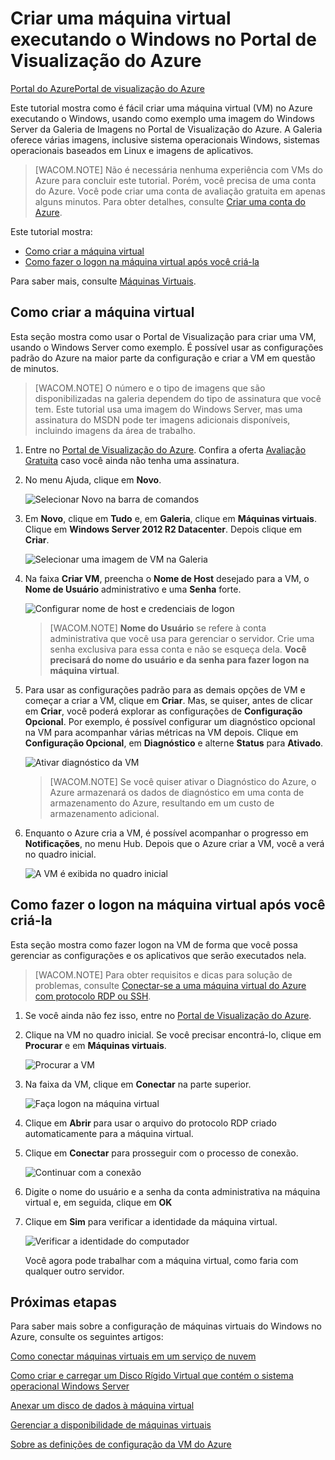 <properties urlDisplayName="Create a virtual machine in the Preview Portal" pageTitle="Criar uma m&aacute;quina virtual executando o Windows no Portal de Visualiza&ccedil;&atilde;o do Azure" metaKeywords="Azure image gallery vm" description="Saiba como criar uma m&aacute;quina virtual (VM) do Azure executando o Windows, usando a Galeria de VMs do Portal de Visualiza&ccedil;&atilde;o do Azure" metaCanonical="" services="virtual-machines" documentationCenter="" title="Criar uma m&aacute;quina virtual executando o Windows no Portal de Visualiza&ccedil;&atilde;o do Azure" authors="danlep,kathydav,rasquill" solutions="" manager="timlt" editor="tysonn" />

<tags ms.service="virtual-machines" ms.workload="infrastructure-services" ms.tgt_pltfrm="vm-windows" ms.devlang="na" ms.topic="article" ms.date="09/16/2014" ms.author="danlep,kathydav,rasquill" />

# Criar uma máquina virtual executando o Windows no Portal de Visualização do Azure

<div class="dev-center-tutorial-selector sublanding"><a href="/pt-br/documentation/articles/virtual-machines-windows-tutorial/" title="Portal do Azure">Portal do Azure</a><a href="/pt-br/documentation/articles/virtual-machines-windows-tutorial-azure-preview/" title="Portal de visualiza&ccedil;&atilde;o do Azure" class="current">Portal de visualiza&ccedil;&atilde;o do Azure</a></div>

Este tutorial mostra como é fácil criar uma máquina virtual (VM) no Azure executando o Windows, usando como exemplo uma imagem do Windows Server da Galeria de Imagens no Portal de Visualização do Azure. A Galeria oferece várias imagens, inclusive sistema operacionais Windows, sistemas operacionais baseados em Linux e imagens de aplicativos.

> [WACOM.NOTE] Não é necessária nenhuma experiência com VMs do Azure para concluir este tutorial. Porém, você precisa de uma conta do Azure. Você pode criar uma conta de avaliação gratuita em apenas alguns minutos. Para obter detalhes, consulte [Criar uma conta do Azure][Criar uma conta do Azure].

Este tutorial mostra:

-   [Como criar a máquina virtual][Como criar a máquina virtual]
-   [Como fazer o logon na máquina virtual após você criá-la][Como fazer o logon na máquina virtual após você criá-la]

Para saber mais, consulte [Máquinas Virtuais][Máquinas Virtuais].

## <span id="createvirtualmachine"></span> </a>Como criar a máquina virtual

Esta seção mostra como usar o Portal de Visualização para criar uma VM, usando o Windows Server como exemplo. É possível usar as configurações padrão do Azure na maior parte da configuração e criar a VM em questão de minutos.

> [WACOM.NOTE] O número e o tipo de imagens que são disponibilizadas na galeria dependem do tipo de assinatura que você tem. Este tutorial usa uma imagem do Windows Server, mas uma assinatura do MSDN pode ter imagens adicionais disponíveis, incluindo imagens da área de trabalho.

1.  Entre no [Portal de Visualização do Azure][Portal de Visualização do Azure]. Confira a oferta [Avaliação Gratuita][Avaliação Gratuita] caso você ainda não tenha uma assinatura.

2.  No menu Ajuda, clique em **Novo**.

    ![Selecionar Novo na barra de comandos][Selecionar Novo na barra de comandos]

3.  Em **Novo**, clique em **Tudo** e, em **Galeria**, clique em **Máquinas virtuais**. Clique em **Windows Server 2012 R2 Datacenter**. Depois clique em **Criar**.

    ![Selecionar uma imagem de VM na Galeria][Selecionar uma imagem de VM na Galeria]

4.  Na faixa **Criar VM**, preencha o **Nome de Host** desejado para a VM, o **Nome de Usuário** administrativo e uma **Senha** forte.

    ![Configurar nome de host e credenciais de logon][Configurar nome de host e credenciais de logon]

    > [WACOM.NOTE] **Nome do Usuário** se refere à conta administrativa que você usa para gerenciar o servidor. Crie uma senha exclusiva para essa conta e não se esqueça dela. **Você precisará do nome do usuário e da senha para fazer logon na máquina virtual**.

5.  Para usar as configurações padrão para as demais opções de VM e começar a criar a VM, clique em **Criar**. Mas, se quiser, antes de clicar em **Criar**, você poderá explorar as configurações de **Configuração Opcional**. Por exemplo, é possível configurar um diagnóstico opcional na VM para acompanhar várias métricas na VM depois. Clique em **Configuração Opcional**, em **Diagnóstico** e alterne **Status** para **Ativado**.

    ![Ativar diagnóstico da VM][Ativar diagnóstico da VM]

    > [WACOM.NOTE] Se você quiser ativar o Diagnóstico do Azure, o Azure armazenará os dados de diagnóstico em uma conta de armazenamento do Azure, resultando em um custo de armazenamento adicional.

6.  Enquanto o Azure cria a VM, é possível acompanhar o progresso em **Notificações**, no menu Hub. Depois que o Azure criar a VM, você a verá no quadro inicial.

    ![A VM é exibida no quadro inicial][A VM é exibida no quadro inicial]

## <span id="logon"></span> </a>Como fazer o logon na máquina virtual após você criá-la

Esta seção mostra como fazer logon na VM de forma que você possa gerenciar as configurações e os aplicativos que serão executados nela.

> [WACOM.NOTE] Para obter requisitos e dicas para solução de problemas, consulte [Conectar-se a uma máquina virtual do Azure com protocolo RDP ou SSH][Conectar-se a uma máquina virtual do Azure com protocolo RDP ou SSH].

1.  Se você ainda não fez isso, entre no [Portal de Visualização do Azure][Portal de Visualização do Azure].

2.  Clique na VM no quadro inicial. Se você precisar encontrá-lo, clique em **Procurar** e em **Máquinas virtuais**.

    ![Procurar a VM][Procurar a VM]

3.  Na faixa da VM, clique em **Conectar** na parte superior.

    ![Faça logon na máquina virtual][Faça logon na máquina virtual]

4.  Clique em **Abrir** para usar o arquivo do protocolo RDP criado automaticamente para a máquina virtual.

5.  Clique em **Conectar** para prosseguir com o processo de conexão.

    ![Continuar com a conexão][Continuar com a conexão]

6.  Digite o nome do usuário e a senha da conta administrativa na máquina virtual e, em seguida, clique em **OK**

7.  Clique em **Sim** para verificar a identidade da máquina virtual.

    ![Verificar a identidade do computador][Verificar a identidade do computador]

    Você agora pode trabalhar com a máquina virtual, como faria com qualquer outro servidor.

## Próximas etapas

Para saber mais sobre a configuração de máquinas virtuais do Windows no Azure, consulte os seguintes artigos:

[Como conectar máquinas virtuais em um serviço de nuvem][Como conectar máquinas virtuais em um serviço de nuvem]

[Como criar e carregar um Disco Rígido Virtual que contém o sistema operacional Windows Server][Como criar e carregar um Disco Rígido Virtual que contém o sistema operacional Windows Server]

[Anexar um disco de dados à máquina virtual][Anexar um disco de dados à máquina virtual]

[Gerenciar a disponibilidade de máquinas virtuais][Gerenciar a disponibilidade de máquinas virtuais]

[Sobre as definições de configuração da VM do Azure][Sobre as definições de configuração da VM do Azure]

  [Criar uma conta do Azure]: http://www.windowsazure.com/pt-br/develop/php/tutorials/create-a-windows-azure-account/
  [Como criar a máquina virtual]: #createvirtualmachine
  [Como fazer o logon na máquina virtual após você criá-la]: #logon
  [Máquinas Virtuais]: http://go.microsoft.com/fwlink/p/?LinkID=271224
  [Portal de Visualização do Azure]: https://portal.azure.com
  [Avaliação Gratuita]: http://www.windowsazure.com/pt-br/pricing/free-trial/
  [Selecionar Novo na barra de comandos]: ./media/virtual-machines-windows-tutorial-azure-preview/new_button_preview_portal.png
  [Selecionar uma imagem de VM na Galeria]: ./media/virtual-machines-windows-tutorial-azure-preview/image_gallery_preview_portal.png
  [Configurar nome de host e credenciais de logon]: ./media/virtual-machines-windows-tutorial-azure-preview/create_vm_preview_portal.png
  [Ativar diagnóstico da VM]: ./media/virtual-machines-windows-tutorial-azure-preview/vm_diagnostics_status_preview_portal.png
  [A VM é exibida no quadro inicial]: ./media/virtual-machines-windows-tutorial-azure-preview/vm_startboard_preview_portal.png
  [Conectar-se a uma máquina virtual do Azure com protocolo RDP ou SSH]: http://go.microsoft.com/fwlink/p/?LinkId=398294
  [Procurar a VM]: ./media/virtual-machines-windows-tutorial-azure-preview/browse_vm_preview_portal.png
  [Faça logon na máquina virtual]: ./media/virtual-machines-windows-tutorial-azure-preview/connect_vm_preview_portal.png
  [Continuar com a conexão]: ./media/virtual-machines-log-on-windows-server/connectpublisher.png
  [Verificar a identidade do computador]: ./media/virtual-machines-log-on-windows-server/connectverify.png
  [Como conectar máquinas virtuais em um serviço de nuvem]: http://www.windowsazure.com/pt-br/documentation/articles/cloud-services-connect-virtual-machine/
  [Como criar e carregar um Disco Rígido Virtual que contém o sistema operacional Windows Server]: http://www.windowsazure.com/pt-br/documentation/articles/virtual-machines-create-upload-vhd-windows-server/
  [Anexar um disco de dados à máquina virtual]: http://www.windowsazure.com/pt-br/documentation/articles/storage-windows-attach-disk/
  [Gerenciar a disponibilidade de máquinas virtuais]: http://www.windowsazure.com/pt-br/documentation/articles/manage-availability-virtual-machines/
  [Sobre as definições de configuração da VM do Azure]: http://msdn.microsoft.com/library/azure/dn763935.aspx
